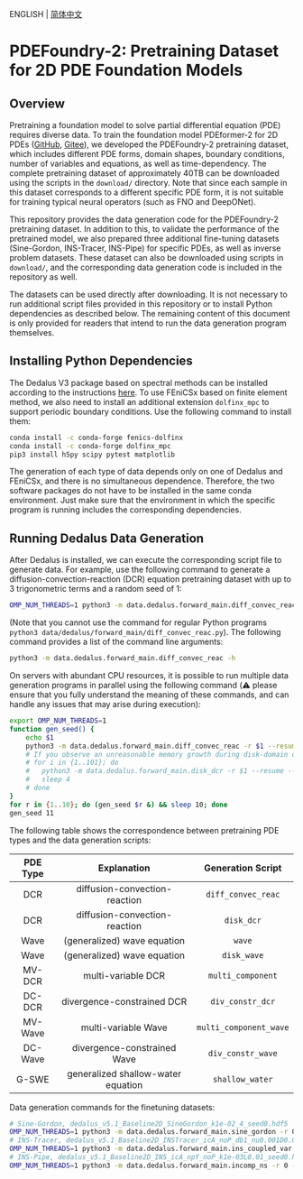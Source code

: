 ENGLISH | [简体中文](README_CN.md)

# PDEFoundry-2: Pretraining Dataset for 2D PDE Foundation Models

## Overview

Pretraining a foundation model to solve partial differential equation (PDE) requires diverse data.
To train the foundation model PDEformer-2 for 2D PDEs ([GitHub](https://github.com/functoreality/pdeformer-2), [Gitee](https://gitee.com/functoreality/pdeformer-2)),
we developed the PDEFoundry-2 pretraining dataset, which includes different PDE forms, domain shapes, boundary conditions, number of variables and equations, as well as time-dependency.
The complete pretraining dataset of approximately 40TB can be downloaded using the scripts in the `download/` directory.
Note that since each sample in this dataset corresponds to a different specific PDE form, it is not suitable for training typical neural operators (such as FNO and DeepONet).

This repository provides the data generation code for the PDEFoundry-2 pretraining dataset.
In addition to this, to validate the performance of the pretrained model, we also prepared three additional fine-tuning datasets (Sine-Gordon, INS-Tracer, INS-Pipe) for specific PDEs,
as well as inverse problem datasets.
These dataset can also be downloaded using scripts in `download/`, and
the corresponding data generation code is included in the repository as well.

The datasets can be used directly after downloading.
It is not necessary to run additional script files provided in this repository or to install Python dependencies as described below.
The remaining content of this document is only provided for readers that intend to run the data generation program themselves.

## Installing Python Dependencies

The Dedalus V3 package based on spectral methods can be installed according to the instructions [here](https://dedalus-project.readthedocs.io/en/latest/pages/installation.html).
To use FEniCSx based on finite element method, we also need to install an additional extension `dolfinx_mpc` to support periodic boundary conditions. Use the following command to install them:

```bash
conda install -c conda-forge fenics-dolfinx
conda install -c conda-forge dolfinx_mpc
pip3 install h5py scipy pytest matplotlib
```

The generation of each type of data depends only on one of Dedalus and FEniCSx, and there is no simultaneous dependence.
Therefore, the two software packages do not have to be installed in the same conda environment.
Just make sure that the environment in which the specific program is running includes the corresponding dependencies.

## Running Dedalus Data Generation

After Dedalus is installed, we can execute the corresponding script file to generate data.
For example, use the following command to generate a diffusion-convection-reaction (DCR) equation pretraining dataset with up to 3 trigonometric terms and a random seed of 1:

```bash
OMP_NUM_THREADS=1 python3 -m data.dedalus.forward_main.diff_convec_reac -J 3 -r 1
```

(Note that you cannot use the command for regular Python programs `python3 data/dedalus/forward_main/diff_convec_reac.py`).
The following command provides a list of the command line arguments:

```bash
python3 -m data.dedalus.forward_main.diff_convec_reac -h
```

On servers with abundant CPU resources, it is possible to run multiple data generation programs in parallel using the following command
(⚠️ please ensure that you fully understand the meaning of these commands, and can handle any issues that may arise during execution):

```bash
export OMP_NUM_THREADS=1
function gen_seed() {
	echo $1
	python3 -m data.dedalus.forward_main.diff_convec_reac -r $1 --resume --num_sol_buffer 20
	# If you observe an unreasonable memory growth during disk-domain data generation, consider switching to the following commands.
	# for i in {1..101}; do
	# 	python3 -m data.dedalus.forward_main.disk_dcr -r $1 --resume --num_sol_buffer 10 --terminate_on_save
	# 	sleep 4
	# done
}
for r in {1..10}; do (gen_seed $r &) && sleep 10; done
gen_seed 11
```

The following table shows the correspondence between pretraining PDE types and the data generation scripts:

| PDE Type | Explanation | Generation Script |
|:--:|:--:|:--:|
| DCR | diffusion-convection-reaction | `diff_convec_reac` |
| DCR | diffusion-convection-reaction | `disk_dcr` |
| Wave | (generalized) wave equation | `wave` |
| Wave | (generalized) wave equation | `disk_wave` |
| MV-DCR | multi-variable DCR | `multi_component` |
| DC-DCR | divergence-constrained DCR | `div_constr_dcr` |
| MV-Wave | multi-variable Wave | `multi_component_wave` |
| DC-Wave | divergence-constrained Wave | `div_constr_wave` |
| G-SWE | generalized shallow-water equation | `shallow_water` |

Data generation commands for the finetuning datasets:

```bash
# Sine-Gordon, dedalus_v5.1_Baseline2D_SineGordon_k1e-02_4_seed0.hdf5
OMP_NUM_THREADS=1 python3 -m data.dedalus.forward_main.sine_gordon -r 0
# INS-Tracer, dedalus_v5.1_Baseline2D_INSTracer_icA_noP_db1_nu0.001D0.01_seed0.hdf5
OMP_NUM_THREADS=1 python3 -m data.dedalus.forward_main.ins_coupled_var -r 0 --ignore_p
# INS-Pipe, dedalus_v5.1_Baseline2D_INS_icA_npY_noP_k1e-03L0.01_seed0.hdf5
OMP_NUM_THREADS=1 python3 -m data.dedalus.forward_main.incomp_ns -r 0 --ignore_p --y_wall
```
